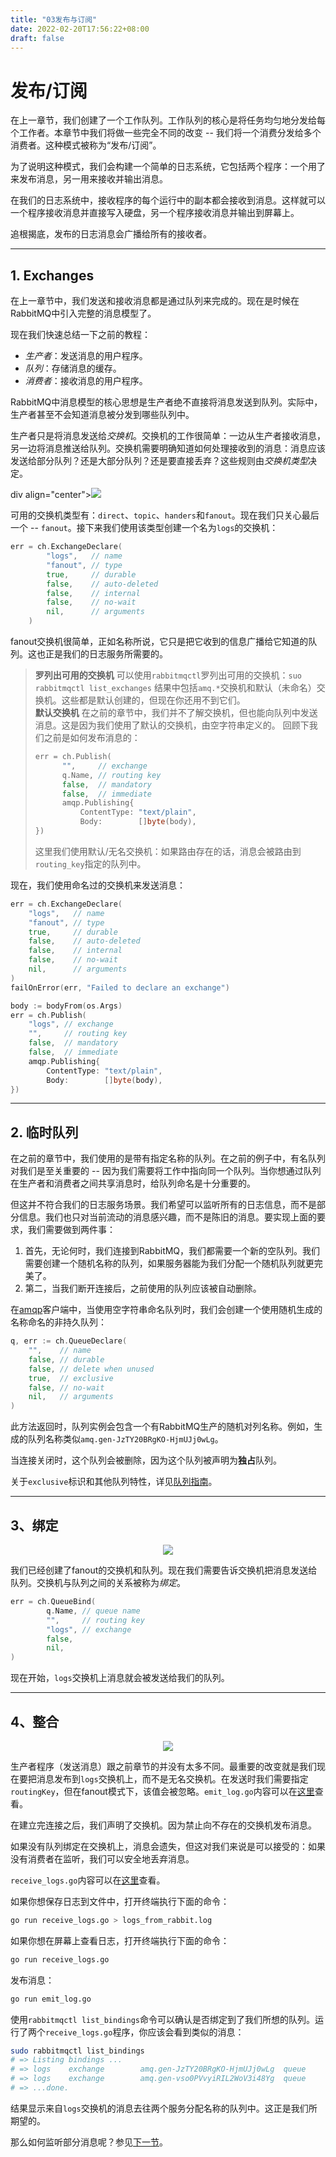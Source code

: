 ```yaml
---
title: "03发布与订阅"
date: 2022-02-20T17:56:22+08:00
draft: false
---
```


# 发布/订阅  

在上一章节，我们创建了一个工作队列。工作队列的核心是将任务均匀地分发给每个工作者。本章节中我们将做一些完全不同的改变 -- 我们将一个消费分发给多个消费者。这种模式被称为“发布/订阅”。  

为了说明这种模式，我们会构建一个简单的日志系统，它包括两个程序：一个用了来发布消息，另一用来接收并输出消息。  

在我们的日志系统中，接收程序的每个运行中的副本都会接收到消息。这样就可以一个程序接收消息并直接写入硬盘，另一个程序接收消息并输出到屏幕上。  

追根揭底，发布的日志消息会广播给所有的接收者。  

---  

## 1. Exchanges  

在上一章节中，我们发送和接收消息都是通过队列来完成的。现在是时候在RabbitMQ中引入完整的消息模型了。  

现在我们快速总结一下之前的教程：  

- *生产者*：发送消息的用户程序。
- *队列*：存储消息的缓存。
- *消费者*：接收消息的用户程序。  

RabbitMQ中消息模型的核心思想是生产者绝不直接将消息发送到队列。实际中，生产者甚至不会知道消息被分发到哪些队列中。  

生产者只是将消息发送给*交换机*。交换机的工作很简单：一边从生产者接收消息，另一边将消息推送给队列。交换机需要明确知道如何处理接收到的消息：消息应该发送给部分队列？还是大部分队列？还是要直接丢弃？这些规则由*交换机类型*决定。  

div align="center"><img src="./../images/RabbitMQ/3/exchange.png"></div>  

可用的交换机类型有：`direct`、`topic`、`handers`和`fanout`。现在我们只关心最后一个 -- `fanout`。接下来我们使用该类型创建一个名为`logs`的交换机：  

```go
err = ch.ExchangeDeclare(
		"logs",   // name
		"fanout", // type
		true,     // durable
		false,    // auto-deleted
		false,    // internal
		false,    // no-wait
		nil,      // arguments
	)
```  

fanout交换机很简单，正如名称所说，它只是把它收到的信息广播给它知道的队列。这也正是我们的日志服务所需要的。  

> **罗列出可用的交换机**
> 可以使用`rabbitmqctl`罗列出可用的交换机：`suo rabbitmqctl list_exchanges`
> 结果中包括`amq.*`交换机和默认（未命名）交换机。这些都是默认创建的，但现在你还用不到它们。  
> **默认交换机**
> 在之前的章节中，我们并不了解交换机，但也能向队列中发送消息。这是因为我们使用了默认的交换机，由空字符串定义的。
> 回顾下我们之前是如何发布消息的：
> ```go
> err = ch.Publish(
>		"",     // exchange
>		q.Name, // routing key
>		false,  // mandatory
>		false,  // immediate
>		amqp.Publishing{
>			ContentType: "text/plain",
>			Body:        []byte(body),
>})
> ```
> 这里我们使用默认/无名交换机：如果路由存在的话，消息会被路由到`routing_key`指定的队列中。  

现在，我们使用命名过的交换机来发送消息：  

```go
err = ch.ExchangeDeclare(
	"logs",   // name
	"fanout", // type
	true,     // durable
	false,    // auto-deleted
	false,    // internal
	false,    // no-wait
	nil,      // arguments
)
failOnError(err, "Failed to declare an exchange")

body := bodyFrom(os.Args)
err = ch.Publish(
	"logs", // exchange
	"",     // routing key
	false,  // mandatory
	false,  // immediate
	amqp.Publishing{
		ContentType: "text/plain",
		Body:        []byte(body),
})
```  

---  

## 2. 临时队列  

在之前的章节中，我们使用的是带有指定名称的队列。在之前的例子中，有名队列对我们是至关重要的 -- 因为我们需要将工作中指向同一个队列。当你想通过队列在生产者和消费者之间共享消息时，给队列命名是十分重要的。  

但这并不符合我们的日志服务场景。我们希望可以监听所有的日志信息，而不是部分信息。我们也只对当前流动的消息感兴趣，而不是陈旧的消息。要实现上面的要求，我们需要做到两件事：  

1. 首先，无论何时，我们连接到RabbitMQ，我们都需要一个新的空队列。我们需要创建一个随机名称的队列，如果服务器能为我们分配一个随机队列就更完美了。
2. 第二，当我们断开连接后，之前使用的队列应该被自动删除。  

在[amqp](http://godoc.org/github.com/streadway/amqp)客户端中，当使用空字符串命名队列时，我们会创建一个使用随机生成的名称命名的非持久队列：  

```go
q, err := ch.QueueDeclare(
	"",    // name
	false, // durable
	false, // delete when unused
	true,  // exclusive
	false, // no-wait
	nil,   // arguments
)
```  

此方法返回时，队列实例会包含一个有RabbitMQ生产的随机对列名称。例如，生成的队列名称类似`amq.gen-JzTY20BRgKO-HjmUJj0wLg`。  

当连接关闭时，这个队列会被删除，因为这个队列被声明为**独占**队列。  

关于`exclusive`标识和其他队列特性，详见[队列指南](https://www.rabbitmq.com/tutorials/queues.html)。  

---  

## 3、绑定  

<div align="center"><img src="./../images/RabbitMQ/3/bindings.drawio.png"></div>  

我们已经创建了fanout的交换机和队列。现在我们需要告诉交换机把消息发送给队列。交换机与队列之间的关系被称为*绑定*。  

```go
err = ch.QueueBind(
		q.Name, // queue name
		"",     // routing key
		"logs", // exchange
		false,
		nil,
)
```  

现在开始，`logs`交换机上消息就会被发送给我们的队列。  

---  

## 4、整合  

<div align="center"><img src="./../images/RabbitMQ/3/together.drawio.png"></div>  

生产者程序（发送消息）跟之前章节的并没有太多不同。最重要的改变就是我们现在要把消息发布到`logs`交换机上，而不是无名交换机。在发送时我们需要指定`routingKey`，但在fanout模式下，该值会被忽略。`emit_log.go`内容可以在[这里](http://github.com/rabbitmq/rabbitmq-tutorials/blob/master/go/emit_log.go)查看。  

在建立完连接之后，我们声明了交换机。因为禁止向不存在的交换机发布消息。  

如果没有队列绑定在交换机上，消息会遗失，但这对我们来说是可以接受的：如果没有消费者在监听，我们可以安全地丢弃消息。  

`receive_logs.go`内容可以在[这里](https://github.com/rabbitmq/rabbitmq-tutorials/blob/master/go/receive_logs.go)查看。  

如果你想保存日志到文件中，打开终端执行下面的命令：  

```bash
go run receive_logs.go > logs_from_rabbit.log
```  

如果你想在屏幕上查看日志，打开终端执行下面的命令：  

```bash
go run receive_logs.go
```  

发布消息：  

```bash
go run emit_log.go
```  

使用`rabbitmqctl list_bindings`命令可以确认是否绑定到了我们所想的队列。运行了两个`receive_logs.go`程序，你应该会看到类似的消息：  

```bash
sudo rabbitmqctl list_bindings
# => Listing bindings ...
# => logs    exchange        amq.gen-JzTY20BRgKO-HjmUJj0wLg  queue           []
# => logs    exchange        amq.gen-vso0PVvyiRIL2WoV3i48Yg  queue           []
# => ...done.
```  

结果显示来自`logs`交换机的消息去往两个服务分配名称的队列中。这正是我们所期望的。  

那么如何监听部分消息呢？参见[下一节](./04路由.md)。

